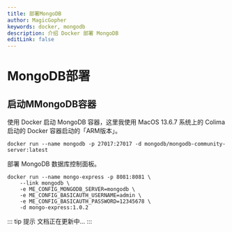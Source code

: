 ```yaml
---
title: 部署MongoDB
author: MagicGopher
keywords: docker, mongodb
description: 介绍 Docker 部署 MongoDB
editLink: false
---
```


# MongoDB部署

## 启动MMongoDB容器

使用 Docker 启动 MongoDB 容器，这里我使用 MacOS 13.6.7 系统上的 Colima 启动的 Docker 容器启动的「ARM版本」。

```shell
docker run --name mongodb -p 27017:27017 -d mongodb/mongodb-community-server:latest
```

部署 MongoDB 数据库控制面板。

```shell
docker run --name mongo-express -p 8081:8081 \
    --link mongodb \
    -e ME_CONFIG_MONGODB_SERVER=mongodb \
    -e ME_CONFIG_BASICAUTH_USERNAME=admin \
    -e ME_CONFIG_BASICAUTH_PASSWORD=12345678 \
    -d mongo-express:1.0.2
```

::: tip 提示
文档正在更新中...
:::